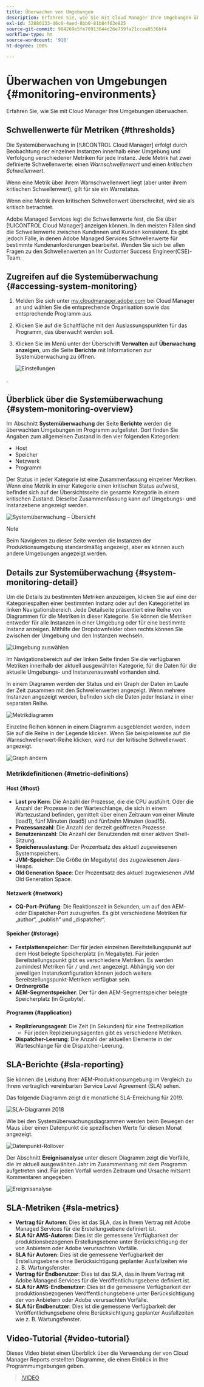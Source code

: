 ```yaml
---
title: Überwachen von Umgebungen
description: Erfahren Sie, wie Sie mit Cloud Manager Ihre Umgebungen überwachen.
exl-id: 32886133-d6c0-4aed-8bb0-81b84f63e825
source-git-commit: 984269e5fe70913644d26e759fa21ccea0536bf4
workflow-type: ht
source-wordcount: '910'
ht-degree: 100%

---
```



# Überwachen von Umgebungen {#monitoring-environments}

Erfahren Sie, wie Sie mit Cloud Manager Ihre Umgebungen überwachen.

## Schwellenwerte für Metriken {#thresholds}

Die Systemüberwachung in [!UICONTROL Cloud Manager] erfolgt durch Beobachtung der einzelnen Instanzen innerhalb einer Umgebung und Verfolgung verschiedener Metriken für jede Instanz. Jede Metrik hat zwei definierte Schwellenwerte: einen *Warnschwellenwert* und einen *kritischen Schwellenwert*.

Wenn eine Metrik über ihrem Warnschwellenwert liegt (aber unter ihrem kritischen Schwellenwert), gilt für sie ein Warnstatus.

Wenn eine Metrik ihren kritischen Schwellenwert überschreitet, wird sie als kritisch betrachtet.

Adobe Managed Services legt die Schwellenwerte fest, die Sie über [!UICONTROL Cloud Manager] anzeigen können. In den meisten Fällen sind die Schwellenwerte zwischen Kundinnen und Kunden konsistent. Es gibt jedoch Fälle, in denen Adobe Managed Services Schwellenwerte für bestimmte Kundenanforderungen bearbeitet. Wenden Sie sich bei allen Fragen zu den Schwellenwerten an Ihr Customer Success Engineer(CSE)-Team.

## Zugreifen auf die Systemüberwachung {#accessing-system-monitoring}

1. Melden Sie sich unter [my.cloudmanager.adobe.com](https://my.cloudmanager.adobe.com) bei Cloud Manager an und wählen Sie die entsprechende Organisation sowie das entsprechende Programm aus.

1. Klicken Sie auf die Schaltfläche mit den Auslassungspunkten für das Programm, das überwacht werden soll.
1. Klicken Sie im Menü unter der Überschrift **Verwalten** auf **Überwachung anzeigen**, um die Seite **Berichte** mit Informationen zur Systemüberwachung zu öffnen.

   ![Einstellungen](/help/assets/first-timea1.png)

.

## Überblick über die Systemüberwachung {#system-monitoring-overview}

Im Abschnitt **Systemüberwachung** der Seite **Berichte** werden die überwachten Umgebungen im Programm aufgelistet. Dort finden Sie Angaben zum allgemeinen Zustand in den vier folgenden Kategorien:

* Host
* Speicher
* Netzwerk
* Programm

Der Status in jeder Kategorie ist eine Zusammenfassung einzelner Metriken. Wenn eine Metrik in einer Kategorie einen kritischen Status aufweist, befindet sich auf der Übersichtsseite die gesamte Kategorie in einem kritischen Zustand. Dieselbe Zusammenfassung kann auf Umgebungs- und Instanzebene angezeigt werden.

![Systemüberwachung – Übersicht](/help/assets/System-Monitoring-Reports.png)

>[!NOTE]
>
>Beim Navigieren zu dieser Seite werden die Instanzen der Produktionsumgebung standardmäßig angezeigt, aber es können auch andere Umgebungen angezeigt werden.

## Details zur Systemüberwachung {#system-monitoring-detail}

Um die Details zu bestimmten Metriken anzuzeigen, klicken Sie auf eine der Kategoriespalten einer bestimmten Instanz oder auf den Kategorietitel im linken Navigationsbereich. Jede Detailseite präsentiert eine Reihe von Diagrammen für die Metriken in dieser Kategorie. Sie können die Metriken entweder für alle Instanzen in einer Umgebung oder für eine bestimmte Instanz anzeigen. Mithilfe der Dropdownfelder oben rechts können Sie zwischen der Umgebung und den Instanzen wechseln.

![Umgebung auswählen](/help/assets/System_Monitoring1.png)

Im Navigationsbereich auf der linken Seite finden Sie die verfügbaren Metriken innerhalb der aktuell ausgewählten Kategorie, für die Daten für die aktuelle Umgebungs- und Instanzenauswahl vorhanden sind.

In einem Diagramm werden der Status und ein Graph der Daten im Laufe der Zeit zusammen mit den Schwellenwerten angezeigt. Wenn mehrere Instanzen angezeigt werden, befinden sich die Daten jeder Instanz in einer separaten Reihe.

![Metrikdiagramm](/help/assets/Monitoring_Graphs1.png)

Einzelne Reihen können in einem Diagramm ausgeblendet werden, indem Sie auf die Reihe in der Legende klicken.
Wenn Sie beispielsweise auf die Warnschwellenwert-Reihe klicken, wird nur der kritische Schwellenwert angezeigt.

![Graph ändern](/help/assets/Monitoring_Graphs2.png)

### Metrikdefinitionen {#metric-definitions}

#### Host {#host}

* **Last pro Kern**: Die Anzahl der Prozesse, die die CPU ausführt. Oder die Anzahl der Prozesse in der Warteschlange, die sich in einem Wartezustand befinden, gemittelt über einen Zeitraum von einer Minute (load1), fünf Minuten (load5) und fünfzehn Minuten (load15).
* **Prozessanzahl**: Die Anzahl der derzeit geöffneten Prozesse.
* **Benutzeranzahl**: Die Anzahl der Benutzenden mit einer aktiven Shell-Sitzung.
* **Speicherauslastung**: Der Prozentsatz des aktuell zugewiesenen Systemspeichers.
* **JVM-Speicher**: Die Größe (in Megabyte) des zugewiesenen Java-Heaps.
* **Old Generation Space**: Der Prozentsatz des aktuell zugewiesenen JVM Old Generation Space.

#### Netzwerk {#network}

* **CQ-Port-Prüfung**: Die Reaktionszeit in Sekunden, um auf den AEM- oder Dispatcher-Port zuzugreifen. Es gibt verschiedene Metriken für „author“, „publish“ und „dispatcher“.

#### Speicher {#storage}

* **Festplattenspeicher**: Der für jeden einzelnen Bereitstellungspunkt auf dem Host belegte Speicherplatz (in Megabyte). Für jeden Bereitstellungspunkt gibt es verschiedene Metriken. Es werden zumindest Metriken für `/` und `/mnt` angezeigt. Abhängig von der jeweiligen Instanzkonfiguration können jedoch weitere Bereitstellungspunkt-Metriken verfügbar sein.
* **Ordnergröße**
* **AEM-Segmentspeicher**: Der für den AEM-Segmentspeicher belegte Speicherplatz (in Gigabyte).

#### Programm {#application}

* **Replizierungsagent**: Die Zeit (in Sekunden) für eine Testreplikation
   * Für jeden Replizierungsagenten gibt es verschiedene Metriken.
* **Dispatcher-Leerung**: Die Anzahl der aktuellen Elemente in der Warteschlange für die Dispatcher-Leerung.

## SLA-Berichte {#sla-reporting}

Sie können die Leistung Ihrer AEM-Produktionsumgebung im Vergleich zu Ihrem vertraglich vereinbarten Service Level Agreement (SLA) sehen.

Das folgende Diagramm zeigt die monatliche SLA-Erreichung für 2019.

![SLA-Diagramm 2018](/help/assets/SLA-Reports-one.png)

Wie bei den Systemüberwachungsdiagrammen werden beim Bewegen der Maus über einen Datenpunkt die spezifischen Werte für diesen Monat angezeigt.

![Datenpunkt-Rollover](/help/assets/SLA-Reports-two.png)

Der Abschnitt **Ereignisanalyse** unter diesem Diagramm zeigt die Vorfälle, die im aktuell ausgewählten Jahr im Zusammenhang mit dem Programm aufgetreten sind. Für jeden Vorfall werden Zeitraum und Ursache mitsamt Kommentaren angegeben.

![Ereignisanalyse](/help/assets/sla-reporting3.png)

## SLA-Metriken {#sla-metrics}

* **Vertrag für Autoren**: Dies ist das SLA, das in Ihrem Vertrag mit Adobe Managed Services für die Erstellungsebene definiert ist.
* **SLA für AMS-Autoren**: Dies ist die gemessene Verfügbarkeit der produktionsbezogenen Erstellungsebene unter Berücksichtigung der von Anbietern oder Adobe verursachten Vorfälle.
* **SLA für Autoren**: Dies ist die gemessene Verfügbarkeit der Erstellungsebene ohne Berücksichtigung geplanter Ausfallzeiten wie z. B. Wartungsfenster.
* **Vertrag für Endbenutzer**: Dies ist das SLA, das in Ihrem Vertrag mit Adobe Managed Services für die Veröffentlichungsebene definiert ist.
* **SLA für AMS-Endbenutzer**: Dies ist die gemessene Verfügbarkeit der produktionsbezogenen Veröffentlichungsebene unter Berücksichtigung der von Anbietern oder Adobe verursachten Vorfälle.
* **SLA für Endbenutzer**: Dies ist die gemessene Verfügbarkeit der Veröffentlichungsebene ohne Berücksichtigung geplanter Ausfallzeiten wie z. B. Wartungsfenster.

## Video-Tutorial {#video-tutorial}

Dieses Video bietet einen Überblick über die Verwendung der von Cloud Manager Reports erstellten Diagramme, die einen Einblick in Ihre Programmumgebungen geben.

>[!VIDEO](https://video.tv.adobe.com/v/26315/)
